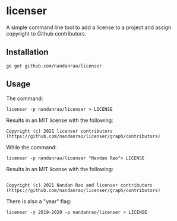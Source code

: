 # licenser

A simple command line tool to add a license to a project and assign copyright to Github contributors. 

## Installation

``` shell
go get github.com/nandanrao/licenser
```

## Usage

The command: 

``` shell
licenser -p nandanrao/licenser > LICENSE
```

Results in an MIT license with the following: 

``` text
Copyright (c) 2021 licenser contributors
(https://github.com/nandanrao/licenser/graph/contributors)
```

While the command: 

``` shell
licenser -p nandanrao/licenser "Nandan Rao"> LICENSE
```

Results in an MIT license with the following: 

``` text

Copyright (c) 2021 Nandan Rao and licenser contributors
(https://github.com/nandanrao/licenser/graph/contributors)
```

There is also a "year" flag:

``` shell
licenser -y 2019-2020 -p nandanrao/licenser > LICENSE
```

